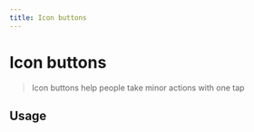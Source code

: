 ```yaml
---
title: Icon buttons
---
```


# Icon buttons

> Icon buttons help people take minor actions with one tap

## Usage

<usage name="icon-button"></usage>
